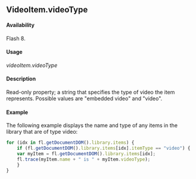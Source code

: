 ## VideoItem.videoType

#### Availability

Flash 8.

#### Usage

*videoItem.videoType*

#### Description

Read-only property; a string that specifies the type of video the item represents. Possible values are "embedded video"
and "video".

#### Example

The following example displays the name and type of any items in the library that are of type video:

```javascript
for (idx in fl.getDocumentDOM().library.items) {
    if (fl.getDocumentDOM().library.items[idx].itemType == "video") { 
    var myItem = fl.getDocumentDOM().library.items[idx]; 
    fl.trace(myItem.name + " is " + myItem.videoType);
    }
}

```